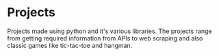 # Projects
Projects made using python and it's various libraries.
The projects range from getting required information from APIs to web scraping and also classic games like tic-tac-toe and hangman.
